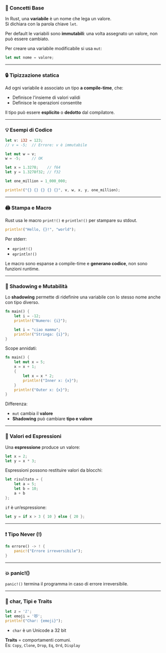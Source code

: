 ### 🧠 Concetti Base

In Rust, una **variabile** è un nome che lega un valore.  
Si dichiara con la parola chiave `let`.

Per default le variabili sono **immutabili**: una volta assegnato un valore, non può essere cambiato.

Per creare una variabile modificabile si usa `mut`:

```rust
let mut nome = valore;
```

---

### 🔒 Tipizzazione statica

Ad ogni variabile è associato un tipo **a compile-time**, che:

- Definisce l'insieme di valori validi
- Definisce le operazioni consentite

Il tipo può essere **esplicito** o **dedotto** dal compilatore.

---

### 💡 Esempi di Codice

```rust
let v: i32 = 123;
// v = -5;  // Errore: v è immutabile

let mut w = v;
w = -5;     // OK

let x = 1.3278;    // f64
let y = 1.3278f32; // f32

let one_million = 1_000_000;

println!("{} {} {} {} {}", v, w, x, y, one_million);
```

---

### 🖨️ Stampa e Macro

Rust usa le macro `print!()` e `println!()` per stampare su stdout.

```rust
println!("Hello, {}!", "world");
```

Per stderr:

- `eprint!()`
- `eprintln!()`

Le macro sono espanse a compile-time e **generano codice**, non sono funzioni runtime.

---

### 🔁 Shadowing e Mutabilità

Lo **shadowing** permette di ridefinire una variabile con lo stesso nome anche con tipo diverso.

```rust
fn main() {
    let i = -12;
    println!("Numero: {i}");

    let i = "ciao mamma";
    println!("Stringa: {i}");
}
```

Scope annidati:

```rust
fn main() {
    let mut x = 5;
    x = x + 1;
    {
        let x = x * 2;
        println!("Inner x: {x}");
    }
    println!("Outer x: {x}");
}
```

Differenza:

- `mut` cambia il **valore**
- **Shadowing** può cambiare **tipo e valore**

---

### 📐 Valori ed Espressioni

Una **espressione** produce un valore:

```rust
let x = 2;
let y = x * 3;
```

Espressioni possono restituire valori da blocchi:

```rust
let risultato = {
    let a = 5;
    let b = 10;
    a + b
};
```

`if` è un’espressione:

```rust
let y = if x > 3 { 10 } else { 20 };
```

---

### ❗ Tipo Never (!)

```rust
fn errore() -> ! {
    panic!("Errore irreversibile");
}
```

---

### 💥 panic!()

`panic!()` termina il programma in caso di errore irreversibile.

---

### 🧬 char, Tipi e Traits

```rust
let z = 'ℤ';
let emoji = '😻';
println!("Char: {emoji}");
```

- `char` è un Unicode a 32 bit

**Traits** = comportamenti comuni.  
Es: `Copy`, `Clone`, `Drop`, `Eq`, `Ord`, `Display`
